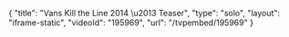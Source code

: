 {
    "title": "Vans Kill the Line 2014 \u2013 Teaser",
    "type": "solo",
    "layout": "iframe-static",
    "videoId": "195969",
    "url": "\/tvpembed\/195969"
}
